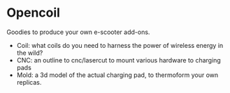 # Opencoil

Goodies to produce your own e-scooter add-ons.

* Coil: what coils do you need to harness the power of wireless energy in the wild?
* CNC: an outline to cnc/lasercut to mount various hardware to charging pads
* Mold: a 3d model of the actual charging pad, to thermoform your own replicas.